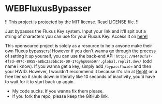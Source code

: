 # WEBFluxusBypasser

!! This project is protected by the MIT license. Read LICENSE file. !!

Just bypasses the Fluxus Key system. Input your link and it'll spit out a string of characters you can use for your Fluxus Key.
Access it on [here!](https://fluxbypass.goteamstudios.xyz)

This opensource project is solely as a resource to help anyone make their own Fluxus bypassers! However if you don't wanna go through the process of setting it up yourself, you can use the back-end API: `https://9440cfa7-4f7d-497c-8955-a8bc2a3bbc16-00-17qyhp66mb9rr.global.replit.dev/` (odd name i know). If you wanna get a key, simply add `/bypass?hwid=` and then your HWID.
However, I wouldn't recommend it because it's ran at [Replit](https://replit.com/@Joystick101/Fluxus-Bypasser-API) on a free tier so it shuts down in literally like 10 seconds of inactivity, you'd have to wait for it to start back up again.

- My code sucks. If you wanna fix them please.
- If you fork the repo, please keep the GitHub link.
